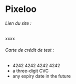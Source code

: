 # Pixeloo

###### Lien du site :

xxxx


###### Carte de crédit de test :

- 4242 4242 4242 4242
- a three-digit CVC
- any expiry date in the future

